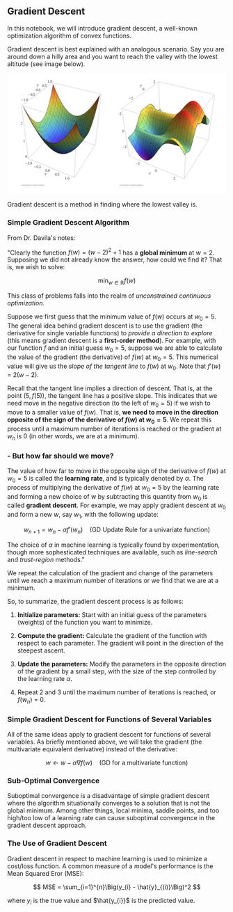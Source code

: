 ## Gradient Descent

In this notebook, we will introduce gradient descent, a well-known optimization algorithm of convex functions.

Gradient descent is best explained with an analogous scenario. Say you are around down a hilly area and you want to reach the valley with the lowest altitude (see image below). 

![alt text](Multivariate_functions.png)

Gradient descent is a method in finding where the lowest valley is.

### Simple Gradient Descent Algorithm

From Dr. Davila's notes:

"Clearly the function $f(w) = (w - 2)^2 + 1$ has a **global minimum** at $w = 2$. Supposing we did not already know the answer, how could we find it? That is, we wish to solve:

$$
\min_{w\in \mathbb{R}} f(w)
$$

This class of problems falls into the realm of *unconstrained continuous optimization*.

Suppose we first guess that the minimum value of $f(w)$ occurs at $w_0 = 5$. The general idea behind gradient descent is to use the gradient (the derivative for single variable functions) to *provide a direction to explore* (this means gradient descent is a **first-order method**). For example, with our function $f$ and an initial guess $w_{0} = 5$, suppose we are able to calculate the value of the gradient (the derivative) of $f(w)$ at $w_{0} = 5$. This numerical value will give us the *slope of the tangent line* to $f(w)$ at $w_{0}$. Note that $f'(w)$ = $2(w-2)$.

Recall that the tangent line implies a direction of descent. That is, at the point $(5, f(5))$, the tangent line has a positive slope. This indicates that we need move in the negative direction (to the left of $w_0 = 5$) if we wish to move to a smaller value of $f(w)$. That is, **we need to move in the direction opposite of the sign of the derivative of $f(w)$ at $w_0 = 5$**. We repeat this process until a maximum number of iterations is reached or the gradient at $w_n$ is 0 (in other words, we are at a minimum). 

### - But how far should we move? 
The value of how far to move in the opposite sign of the derivative of $f(w)$ at $w_0 = 5$ is called the **learning rate**, and is typically denoted by $\alpha$. The process of multiplying the derivative of $f(w)$ at $w_0 = 5$ by the learning rate and forming a new choice of $w$ by subtracting this quantity from $w_0$ is called **gradient descent**. For example, we may apply gradient descent at $w_0$ and form a new $w$, say $w_1$, with the following update:

$$
w_{n+1} = w_n - \alpha f'(w_n) \:\:\:\: (\text{GD Update Rule for a univariate function})
$$

The choice of $\alpha$ in machine learning is typically found by experimentation, though more sophesticated techniques are available, such as *line-search* and *trust-region* methods."

We repeat the calculation of the gradient and change of the parameters until we reach a maximum number of iterations or we find that we are at a minimum. 

So, to summarize, the gradient descent process is as follows:

1. **Initialize parameters:** Start with an initial guess of the parameters (weights) of the function you want to minimize.

2. **Compute the gradient:** Calculate the gradient of the function with respect to each parameter. The gradient will point in the direction of the steepest ascent.

3. **Update the parameters:** Modify the parameters in the opposite direction of the gradient by a small step, with the size of the step controlled by the learning rate $\alpha$.

4. Repeat 2 and 3 until the maximum number of iterations is reached, or $f(w_n)$ = 0.

### Simple Gradient Descent for Functions of Several Variables

All of the same ideas apply to gradient descent for functions of several variables. As briefly mentioned above, we will take the gradient (the multivariate equivalent derivative) instead of the derivative:

$$
w \leftarrow w - \alpha \nabla f(w) \:\:\:\: (\text{GD for a multivariate function})
$$

### Sub-Optimal Convergence

Suboptimal convergence is a disadvantage of simple gradient descent where the algorithm situationally converges to a solution that is not the global minimum. Among other things, local minima, saddle points, and too high/too low of a learning rate can cause suboptimal convergence in the gradient descent approach.

### The Use of Gradient Descent

Gradient descent in respect to machine learning is used to minimize a cost/loss function. A common measure of a model's performance is the Mean Squared Eror (MSE):

$$
MSE = \sum_{i=1}^{n}\Big(y_{i} - \hat{y}_{(i)}\Big)^2
$$

where $y_{i}$ is the true value and $\hat{y_{i}}$ is the predicted value.